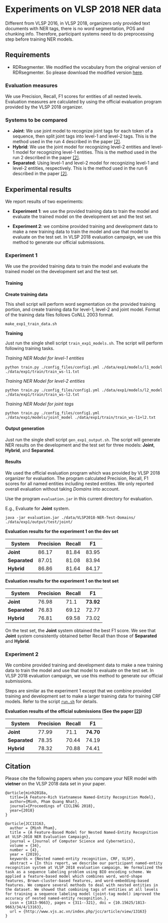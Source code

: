 # Experiments on VLSP 2018 NER data

Different from VLSP 2016, in VLSP 2018, organizers only provided text documents
with NER tags, there is no word segmentation, POS and chunking info. Therefore,
participant systems need to do preprocessing step before training NER models.

## Requirements

- RDRsegmenter. We modified the vocabulary from the original version of RDRsegmenter. So please
download the modified version [here](https://drive.google.com/open?id=14gleYMl4ECHJklqxZHl8KvyDNv66GZUY).

### Evaluation measures

We use Precision, Recall, F1 scores for entities of all nested levels.
Evaluation measures are calculated by using the official evaluation program
provided by the VLSP 2018 organizer.

### Systems to be compared

- **Joint**: We use joint model to recognize joint tags for each token of
a sequence, then split joint tags into level-1 and level-2 tags. This is the method used in
the run 4 described in the paper [\[2\]](https://arxiv.org/abs/1803.08463).
- **Hybrid**: We use the joint model for recognizing level-2 entities
and level-1 model for recognizing level-1 entities. This is the method used in the run 2
described in the paper [\[2\]](https://arxiv.org/abs/1803.08463).
- **Separated**: Using level-1 and level-2 model for recognizing level-1
and level-2 entities, respectively. This is the method used in the run 6
described in the paper [\[2\]](https://arxiv.org/abs/1803.08463).

## Experimental results

We report results of two experiments:

- **Experiment 1**: we use the provided training data to train the model and
evaluate the trained model on the development set and the test set.

- **Experiment 2**: we combine provided training and development data to make
a new training data to train the model and use that model to evaluate on the test set.
In VLSP 2018 evaluation campaign, we use this method to generate our official submissions.

### Experiment 1

We use the provided training data to train the model and
evaluate the trained model on the development set and the test set.

#### Training

**Create training data**

This shell script will perform word segmentation on the provided training portion,
and create training data for level-1, level-2 and joint model. Format of the training data files
follows CoNLL 2003 format.

    make_exp1_train_data.sh

**Training**

Just run the single shell script `train_exp1_models.sh`. The script will perform following training tasks.

*Training NER Model for level-1 entities*

    python train.py ./config_files/config1.yml ./data/exp1/models/l1_model ./data/exp1/train/train_ws-l1.txt

*Training NER Model for level-2 entities*

    python train.py ./config_files/config1.yml ./data/exp1/models/l2_model ./data/exp1/train/train_ws-l2.txt

*Training NER Model for joint tags*

    python train.py ./config_files/config1.yml ./data/exp1/models/joint_model ./data/exp1/train/train_ws-l1+l2.txt

#### Output generation

Just run the single shell script `gen_exp1_output.sh`. The script will generate NER results on the development and the test set
for three models: **Joint**, **Hybrid**, and **Separated**.

#### Results

We used the official evaluation program which was provided by VLSP 2018 organizer for evaluation.
The program calculated Precision, Recall, F1 scores for all named entities including nested entities.
We only reported overall evaluation without taking *Domains* into account.

Use the program `evaluation.jar` in this current directory for evaluation.

E.g., Evaluate for **Joint** system.

```
java -jar evaluation.jar ./data/VLSP2018-NER-Test-Domains/ ./data/exp1/output/test/joint/
```

**Evaluation results for the experiment 1 on the dev set**

|System | Precision | Recall | F1    |
|--------|-----------|--------|-------|
| **Joint** | 86.17 | 81.84 | 83.95 |
| **Separated** | 87.01 | 81.08 | 83.94 |
| **Hybrid** | 86.86 | 81.64 | 84.17 |

**Evaluation results for the experiment 1 on the test set**

|System | Precision | Recall | F1    |
|--------|-----------|--------|-------|
| **Joint** | 76.98 | 71.1 | **73.92** |
| **Separated** | 76.83 | 69.12 | 72.77 |
| **Hybrid** | 76.81 | 69.58 | 73.02 |

On the test set, the **Joint** system obtained the best F1 score. We see that **Joint** system
consistently obtained better Recall than those of **Separated** and **Hybrid**.

### Experiment 2

We combine provided training and development data to make
a new training data to train the model and use that model to evaluate on the test set.
In VLSP 2018 evaluation campaign, we use this method to generate our official submissions.

Steps are similar as the experiment 1 except that we combine provided training and development
set to make a larger training data for training CRF models. Refer to the script [`run.sh`](./run.sh)
for details.

**Evaluation results of the official submissions (See the paper [\[2\]](https://arxiv.org/abs/1803.08463))**

|System | Precision | Recall | F1    |
|--------|-----------|--------|-------|
| **Joint** | 77.99 | 71.1 | **74.70** |
| **Separated** | 78.35 | 70.44 | 74.19 |
| **Hybrid** | 78.32 | 70.88 | 74.41 |

## Citation

Please cite the following papers when you compare your NER model with
**vietner** on the VLSP 2018 data set in your paper.


```
@article{minh2018a,
  title={A Feature-Rich Vietnamese Named-Entity Recognition Model},
  author={Minh, Pham Quang Nhat},
  journal={Proceedings of CICLING 2018},
  year={2018}
}
```

```
@article{JCC13163,
  author = {Minh Pham},
  title = {A Feature-Based Model for Nested Named-Entity Recognition at VLSP-2018 NER Evaluation Campaign},
  journal = {Journal of Computer Science and Cybernetics},
  volume = {34},
  number = {4},
  year = {2019},
  keywords = {Nested named-entity recognition, CRF, VLSP},
  abstract = {In this report, we describe our participant named-entity recognition system at VLSP 2018 evaluation campaign. We formalized the task as a sequence labeling problem using BIO encoding scheme. We applied a feature-based model which combines word, word-shape features, Brown-cluster-based features, and word-embedding-based features. We compare several methods to deal with nested entities in the dataset. We showed that combining tags of entities at all levels for training a sequence labeling model (joint-tag model) improved the accuracy of nested named-entity recognition.},
  issn = {1813-9663}, pages = {311--321}, doi = {10.15625/1813-9663/34/4/13163},
  url = {http://www.vjs.ac.vn/index.php/jcc/article/view/13163}
}
```

